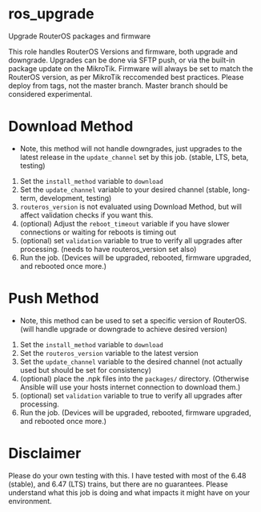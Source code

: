 # ros_upgrade

Upgrade RouterOS packages and firmware

This role handles RouterOS Versions and firmware, both upgrade and downgrade. Upgrades can be done via SFTP push, or via the built-in package update on the MikroTik. Firmware will always be set to match the RouterOS version, as per MikroTik reccomended best practices. Please deploy from tags, not the master branch. Master branch should be considered experimental.

# Download Method
* Note, this method will not handle downgrades, just upgrades to the latest release in the `update_channel` set by this job. (stable, LTS, beta, testing)

1. Set the `install_method` variable to `download`
2. Set the `update_channel` variable to your desired channel (stable, long-term, development, testing)
3. `routeros_version` is not evaluated using Download Method, but will affect validation checks if you want this.
4. (optional) Adjust the `reboot_timeout` variable if you have slower connections or waiting for reboots is timing out
5. (optional) set `validation` variable to true to verify all upgrades after processing. (needs to have routeros_version set also)
6. Run the job. (Devices will be upgraded, rebooted, firmware upgraded, and rebooted once more.)

# Push Method
* Note, this method can be used to set a specific version of RouterOS. (will handle upgrade or downgrade to achieve desired version)

1. Set the `install_method` variable to `download`
2. Set the `routeros_version` variable to the latest version
3. Set the `update_channel` variable to the desired channel (not actually used but should be set for consistency)
4. (optional) place the .npk files into the `packages/` directory. (Otherwise Ansible will use your hosts internet connection to download them.)
5. (optional) set `validation` variable to true to verify all upgrades after processing.
6. Run the job. (Devices will be upgraded, rebooted, firmware upgraded, and rebooted once more.)


# Disclaimer

Please do your own testing with this. I have tested with most of the 6.48 (stable), and 6.47 (LTS) trains, but there are no guarantees. Please understand what this job is doing and what impacts it might have on your environment.
